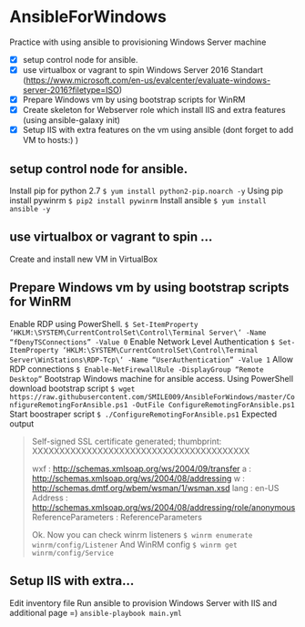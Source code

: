 # AnsibleForWindows
Practice with using ansible to provisioning Windows Server machine

- [x] setup control node for ansible.
- [x] use virtualbox or vagrant to spin Windows Server 2016 Standart (https://www.microsoft.com/en-us/evalcenter/evaluate-windows-server-2016?filetype=ISO)
- [x] Prepare Windows vm by using bootstrap scripts for WinRM
- [x] Create skeleton for Webserver role which install IIS and extra features (using ansible-galaxy init)
- [x] Setup IIS with extra features on the vm using ansible (dont forget to add VM to hosts:) )

## setup control node for ansible.
Install pip for python 2.7
```$ yum install python2-pip.noarch -y```
Using pip install pywinrm
```$ pip2 install pywinrm```
Install ansible
```$ yum install ansible -y```
## use virtualbox or vagrant to spin ...
Create and install new VM in VirtualBox
## Prepare Windows vm by using bootstrap scripts for WinRM
Enable RDP using PowerShell.
```$ Set-ItemProperty ‘HKLM:\SYSTEM\CurrentControlSet\Control\Terminal Server\‘ -Name “fDenyTSConnections” -Value 0```
Enable Network Level Authentication
```$ Set-ItemProperty ‘HKLM:\SYSTEM\CurrentControlSet\Control\Terminal Server\WinStations\RDP-Tcp\‘ -Name “UserAuthentication” -Value 1```
Allow RDP connections
```$ Enable-NetFirewallRule -DisplayGroup “Remote Desktop”```
Bootstrap Windows machine for ansible access.
Using PowerShell download bootstrap script
```$ wget https://raw.githubusercontent.com/SMILE009/AnsibleForWindows/master/ConfigureRemotingForAnsible.ps1 -OutFile ConfigureRemotingForAnsible.ps1```
Start boostraper script
```$ ./ConfigureRemotingForAnsible.ps1```
Expected output
> Self-signed SSL certificate generated; thumbprint: XXXXXXXXXXXXXXXXXXXXXXXXXXXXXXXXXXXXXXXX
>
>
> wxf                 : http://schemas.xmlsoap.org/ws/2004/09/transfer
> a                   : http://schemas.xmlsoap.org/ws/2004/08/addressing
> w                   : http://schemas.dmtf.org/wbem/wsman/1/wsman.xsd
> lang                : en-US
> Address             : http://schemas.xmlsoap.org/ws/2004/08/addressing/role/anonymous
> ReferenceParameters : ReferenceParameters
>
> Ok.
Now you can check winrm listeners
```$ winrm enumerate winrm/config/Listener```
And WinRM config
```$ winrm get winrm/config/Service```
## Setup IIS with extra...
Edit inventory file
Run ansible to provision Windows Server with IIS and additional page =)
```ansible-playbook main.yml```

